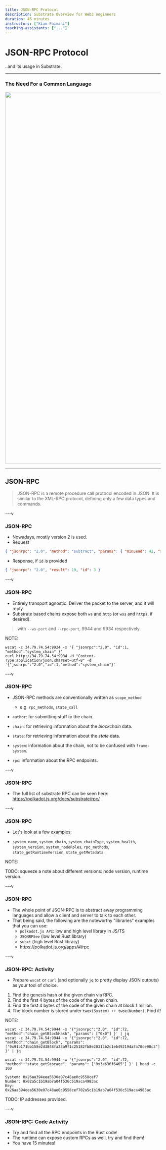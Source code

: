 ```yaml
---
title: JSON-RPC Protocol
description: Substrate Overview for Web3 engineers
duration: 45 minutes
instructors: ["Kian Paimani"]
teaching-assistants: ["..."]
---
```


# JSON-RPC Protocol

..and its usage in Substrate.

<widget-speaker name="Kian Paimani" position="Core Dev" image="../../../assets/img/0-Shared/people/kian.png" github="kianenigma" twitter="kianenigma"></widget-speaker>

---

### The Need For a Common Language

<img style="width: 1200px;" src="../../../assets/img/4-Substrate/dev-4-json.svg"></img>

---

## JSON-RPC

> JSON-RPC is a remote procedure call protocol encoded in JSON. It is similar to the XML-RPC protocol, defining only a few data types and commands.

---v

### JSON-RPC

- Nowadays, mostly version 2 is used.
- Request

```json
{ "jsonrpc": "2.0", "method": "subtract", "params": { "minuend": 42, "subtrahend": 23 }, "id": 3 }
```

- Response, if `id` is provided

```json
{ "jsonrpc": "2.0", "result": 19, "id": 3 }
```

---v

### JSON-RPC

- Entirely transport agnostic. Deliver the packet to the server, and it will reply.
- Substrate based chains expose both `ws` and `http` (or `wss` and `https`, if desired).

> with `--ws-port` and `--rpc-port`, 9944 and 9934 respectively.

NOTE:

```
wscat -c 34.79.74.54:9924 -x '{ "jsonrpc":"2.0", "id":1,  "method":"system_chain" }'
curl http://34.79.74.54:9934 -H "Content-Type:application/json;charset=utf-8" -d '{"jsonrpc":"2.0","id":1,"method":"system_chain"}'
```

---v

### JSON-RPC

- JSON-RPC methods are conventionally written as `scope_method`

  - e.g. `rpc_methods`, `state_call`

- `author`: for submitting stuff to the chain.
- `chain`: for retrieving information about the _blockchain_ data.
- `state`: for retrieving information about the _state_ data.
- `system`: information about the chain, not to be confused with `frame-system`.
- `rpc`: information about the RPC endpoints.

---v

### JSON-RPC

- The full list of substrate RPC can be seen here: https://polkadot.js.org/docs/substrate/rpc/

---v

### JSON-RPC

- Let's look at a few examples:

- `system_name`, `system_chain`, `system_chainType`, `system_health`, `system_version`, `system_nodeRoles`, `rpc_methods`, `state_getRuntimeVersion`, `state_getMetadata`

NOTE:

TODO: squeeze a note about different versions: node version, runtime version.

---v

### JSON-RPC

- The whole point of JSON-RPC is to abstract away programming languages and allow a client and server to talk to each other.
- That being said, the following are the noteworthy "libraries" examples that you can use:
  - `polkadot.js API`: low and high level library in JS/TS
  - `JSONRPSee` (low level Rust library)
  - `subxt` (high level Rust library)
  - https://polkadot.js.org/apps/#/rpc

---v

### JSON-RPC: Activity

- Prepare `wscat` or `curl` (and optionally `jq` to pretty display JSON outputs) as your tool of
  choice.

1. Find the genesis hash of the given chain via RPC.
2. Find the first 4 bytes of the code of the given chain.
3. Find the first 4 bytes of the code of the given chain at block 1 million.
4. The block number is stored under `twox(System) ++ twox(Number)`. Find it!

NOTE:

```
wscat -c 34.79.74.54:9944 -x '{"jsonrpc":"2.0", "id":72, "method":"chain_getBlockHash", "params": ["0x0"] }' | jq
wscat -c 34.79.74.54:9944 -x '{"jsonrpc":"2.0", "id":72, "method":"chain_getBlock", "params": ["0x91b171bb158e2d3848fa23a9f1c25182fb8e20313b2c1eb49219da7a70ce90c3"] }' | jq

wscat -c 34.79.74.54:9944 -x '{"jsonrpc":"2.0", "id":72, "method":"state_getStorage", "params": ["0x3a636f6465"] }' | head -c 100

System: 0x26aa394eea5630e07c48ae0c9558cef7
Number: 0x02a5c1b19ab7a04f536c519aca4983ac
Key: 0x26aa394eea5630e07c48ae0c9558cef702a5c1b19ab7a04f536c519aca4983ac
```

TODO: IP addresses provided.

---v

### JSON-RPC: Code Activity

- Try and find all the RPC endpoints in the Rust code!
- The runtime can expose custom RPCs as well, try and find them!
- You have 15 minutes!
